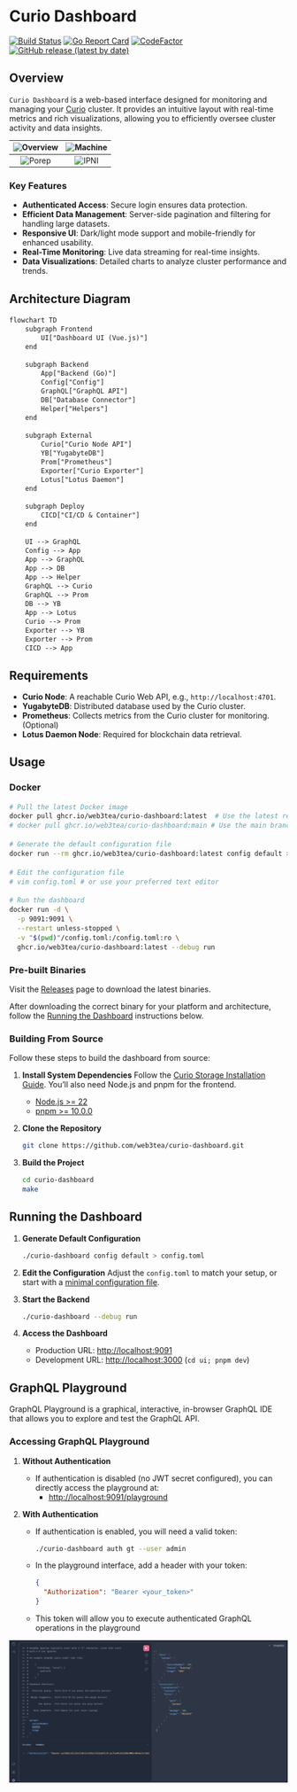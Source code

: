 
# Curio Dashboard

[![Build Status](https://github.com/web3tea/curio-dashboard/workflows/CI/badge.svg)](https://github.com/web3tea/curio-dashboard/actions) [![Go Report Card](https://goreportcard.com/badge/github.com/web3tea/curio-dashboard)](https://goreportcard.com/report/github.com/web3tea/curio-dashboard) [![CodeFactor](https://www.codefactor.io/repository/github/web3tea/curio-dashboard/badge)](https://www.codefactor.io/repository/github/web3tea/curio-dashboard) [![GitHub release (latest by date)](https://img.shields.io/github/v/release/web3tea/curio-dashboard)](https://github.com/web3tea/curio-dashboard/releases)

## Overview

`Curio Dashboard` is a web-based interface designed for monitoring and managing your [Curio](https://github.com/filecoin-project/curio) cluster. It provides an intuitive layout with real-time metrics and rich visualizations, allowing you to efficiently oversee cluster activity and data insights.

| ![Overview](https://pub-9a61031c6282458db7b0b90fa2365e69.r2.dev/curio-dashboard/overview.png) | ![Machine](https://pub-9a61031c6282458db7b0b90fa2365e69.r2.dev/curio-dashboard/machines.png) |
|:--------------------------------:|:------------------------------:|
| ![Porep](https://pub-9a61031c6282458db7b0b90fa2365e69.r2.dev/curio-dashboard/porep.png) | ![IPNI](https://pub-9a61031c6282458db7b0b90fa2365e69.r2.dev/curio-dashboard/ipni.png) |
### Key Features

- **Authenticated Access**: Secure login ensures data protection.
- **Efficient Data Management**: Server-side pagination and filtering for handling large datasets.
- **Responsive UI**: Dark/light mode support and mobile-friendly for enhanced usability.
- **Real-Time Monitoring**: Live data streaming for real-time insights.
- **Data Visualizations**: Detailed charts to analyze cluster performance and trends.

## Architecture Diagram
```mermaid
flowchart TD
    subgraph Frontend
        UI["Dashboard UI (Vue.js)"]
    end

    subgraph Backend
        App["Backend (Go)"]
        Config["Config"]
        GraphQL["GraphQL API"]
        DB["Database Connector"]
        Helper["Helpers"]
    end

    subgraph External
        Curio["Curio Node API"]
        YB["YugabyteDB"]
        Prom["Prometheus"]
        Exporter["Curio Exporter"]
        Lotus["Lotus Daemon"]
    end

    subgraph Deploy
        CICD["CI/CD & Container"]
    end

    UI --> GraphQL
    Config --> App
    App --> GraphQL
    App --> DB
    App --> Helper
    GraphQL --> Curio
    GraphQL --> Prom
    DB --> YB
    App --> Lotus
    Curio --> Prom
    Exporter --> YB
    Exporter --> Prom
    CICD --> App
```

## Requirements

- **Curio Node**: A reachable Curio Web API, e.g., `http://localhost:4701`.
- **YugabyteDB**: Distributed database used by the Curio cluster.
- **Prometheus**: Collects metrics from the Curio cluster for monitoring. (Optional)
- **Lotus Daemon Node**: Required for blockchain data retrieval.

## Usage

### Docker

```bash
# Pull the latest Docker image
docker pull ghcr.io/web3tea/curio-dashboard:latest  # Use the latest release
# docker pull ghcr.io/web3tea/curio-dashboard:main # Use the main branch

# Generate the default configuration file
docker run --rm ghcr.io/web3tea/curio-dashboard:latest config default > config.toml

# Edit the configuration file
# vim config.toml # or use your preferred text editor

# Run the dashboard
docker run -d \
  -p 9091:9091 \
  --restart unless-stopped \
  -v "$(pwd)"/config.toml:/config.toml:ro \
  ghcr.io/web3tea/curio-dashboard:latest --debug run
```

### Pre-built Binaries

Visit the [Releases](https://github.com/web3tea/curio-dashboard/releases) page to download the latest binaries.

After downloading the correct binary for your platform and architecture, follow the [Running the Dashboard](#running-the-dashboard) instructions below.

### Building From Source

Follow these steps to build the dashboard from source:

1. **Install System Dependencies**
   Follow the [Curio Storage Installation Guide](https://docs.curiostorage.org/installation#linux-build-from-source).
   You’ll also need Node.js and pnpm for the frontend.
   * [Node.js >= 22](https://nodejs.org/en/download/)
   * [pnpm >= 10.0.0](https://pnpm.io/installation)

2. **Clone the Repository**
   ```bash
   git clone https://github.com/web3tea/curio-dashboard.git
   ```

3. **Build the Project**
   ```bash
   cd curio-dashboard
   make
   ```

## Running the Dashboard

1. **Generate Default Configuration**
   ```bash
   ./curio-dashboard config default > config.toml
   ```

2. **Edit the Configuration**
   Adjust the `config.toml` to match your setup, or start with a [minimal configuration file](minimal.config.toml).

3. **Start the Backend**
   ```bash
   ./curio-dashboard --debug run
   ```

4. **Access the Dashboard**
   - Production URL: [http://localhost:9091](http://localhost:9091)
   - Development URL: [http://localhost:3000](http://localhost:3000) (`cd ui; pnpm dev`)

## GraphQL Playground

GraphQL Playground is a graphical, interactive, in-browser GraphQL IDE that allows you to explore and test the GraphQL API.

### Accessing GraphQL Playground

1. **Without Authentication**
   - If authentication is disabled (no JWT secret configured), you can directly access the playground at:
     - [http://localhost:9091/playground](http://localhost:9091/playground)

2. **With Authentication**
   - If authentication is enabled, you will need a valid token:
     ```bash
     ./curio-dashboard auth gt --user admin
     ```
   - In the playground interface, add a header with your token:
     ```json
     {
       "Authorization": "Bearer <your_token>"
     }
     ```
   - This token will allow you to execute authenticated GraphQL operations in the playground

![Playground](assets/playground.png)
